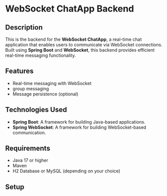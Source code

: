 # WebSocket ChatApp Backend

## Description
This is the backend for the **WebSocket ChatApp**, a real-time chat application that enables users to communicate via WebSocket connections. Built using **Spring Boot** and **WebSocket**, this backend provides efficient real-time messaging functionality.

## Features
- Real-time messaging with WebSocket
- group messaging
- Message persistence (optional)

## Technologies Used
- **Spring Boot**: A framework for building Java-based applications.
- **Spring WebSocket**: A framework for building WebSocket-based communication.

## Requirements
- Java 17 or higher
- Maven
- H2 Database or MySQL (depending on your choice)

## Setup


